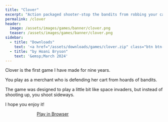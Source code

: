 ```yaml
---
title: "Clover"
excerpt: "Action packaged shooter-stop the bandits from robbing your carts"
permalink: /clover
header:
  image: /assets/images/games/banner/clover.png
  teaser: /assets/images/games/banner/clover.png
sidebar:
  - title: "Downloads"
    text: '<a href="/assets/downloads/games/clover.zip" class="btn btn--primary download-btn"><img src="/assets/icons/windows.svg" class="download-svg"/>Windows</a>'
  - title: "by Hoani Bryson"
    text: '&emsp;March 2024'
---
```


Clover is the first game I have made for nine years.

You play as a merchant who is defending her cart from hoards of bandits.

The game was designed to play a little bit like space invaders, but instead of shooting up, you shoot sideways. 

I hope you enjoy it!

<a href="/assets/downloads/games/clover.zip" class="btn btn--primary" style="margin-left:20%;width:60%">Play in Browser</a>
